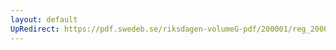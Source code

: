 ```yaml
---
layout: default
UpRedirect: https://pdf.swedeb.se/riksdagen-volumeG-pdf/200001/reg_200001/reg_200001_0248.pdf
---
```

